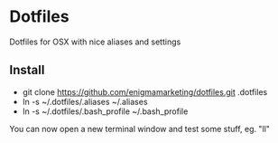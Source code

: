 # Dotfiles
Dotfiles for OSX with nice aliases and settings

## Install

- git clone https://github.com/enigmamarketing/dotfiles.git .dotfiles
- ln -s ~/.dotfiles/.aliases ~/.aliases
- ln -s ~/.dotfiles/.bash_profile ~/.bash_profile

You can now open a new terminal window and test some stuff, eg. "ll"